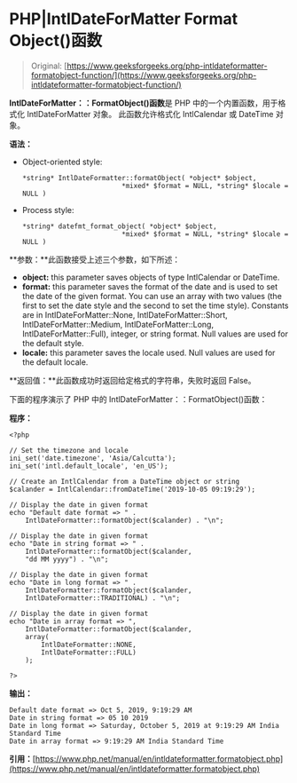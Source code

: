 # PHP|IntlDateForMatter Format Object()函数

> Original: [https://www.geeksforgeeks.org/php-intldateformatter-formatobject-function/](https://www.geeksforgeeks.org/php-intldateformatter-formatobject-function/)

**IntlDateForMatter：：FormatObject()函数**是 PHP 中的一个内置函数，用于格式化 IntlDateForMatter 对象。 此函数允许格式化 IntlCalendar 或 DateTime 对象。

**语法：**

*   Object-oriented style:

    ```
    *string* IntlDateFormatter::formatObject( *object* $object, 
                             *mixed* $format = NULL, *string* $locale = NULL )
    ```

*   Process style:

    ```
    *string* datefmt_format_object( *object* $object,
                             *mixed* $format = NULL, *string* $locale = NULL )
    ```

**参数：**此函数接受上述三个参数，如下所述：

*   **object:** this parameter saves objects of type IntlCalendar or DateTime.
*   **format:** this parameter saves the format of the date and is used to set the date of the given format. You can use an array with two values (the first to set the date style and the second to set the time style). Constants are in IntlDateForMatter::None, IntlDateForMatter::Short, IntlDateForMatter::Medium, IntlDateForMatter::Long, IntlDateForMatter::Full), integer, or string format. Null values are used for the default style.
*   **locale:** this parameter saves the locale used. Null values are used for the default locale.

**返回值：**此函数成功时返回给定格式的字符串，失败时返回 False。

下面的程序演示了 PHP 中的 IntlDateForMatter：：FormatObject()函数：

**程序：**

```
<?php

// Set the timezone and locale
ini_set('date.timezone', 'Asia/Calcutta');
ini_set('intl.default_locale', 'en_US');

// Create an IntlCalendar from a DateTime object or string 
$calander = IntlCalendar::fromDateTime('2019-10-05 09:19:29');  

// Display the date in given format
echo "Default date format => " .
    IntlDateFormatter::formatObject($calander) . "\n";

// Display the date in given format
echo "Date in string format => " .
    IntlDateFormatter::formatObject($calander,
    "dd MM yyyy") . "\n";

// Display the date in given format
echo "Date in long format => " .
    IntlDateFormatter::formatObject($calander,
    IntlDateFormatter::TRADITIONAL) . "\n";

// Display the date in given format
echo "Date in array format => ",
    IntlDateFormatter::formatObject($calander, 
    array(
        IntlDateFormatter::NONE,
        IntlDateFormatter::FULL)
    );

?>
```

**输出：**

```
Default date format => Oct 5, 2019, 9:19:29 AM
Date in string format => 05 10 2019
Date in long format => Saturday, October 5, 2019 at 9:19:29 AM India Standard Time
Date in array format => 9:19:29 AM India Standard Time

```

**引用：**[https://www.php.net/manual/en/intldateformatter.formatobject.php](https://www.php.net/manual/en/intldateformatter.formatobject.php)
